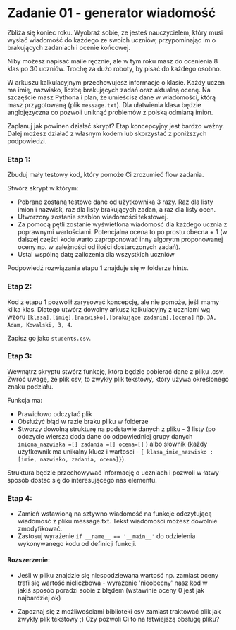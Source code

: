 # Zadanie 01 - generator wiadomość

Zbliża się koniec roku. Wyobraź sobie, że jesteś nauczycielem, który musi wysłać wiadomość do każdego ze swoich uczniów, przypominając im o brakujących zadaniach i ocenie końcowej.

Niby możesz napisać maile ręcznie, ale w tym roku masz do ocenienia 8 klas po 30 uczniów. Trochę za dużo roboty, by pisać do każdego osobno.

W arkuszu kalkulacyjnym przechowujesz informacje o klasie. Każdy uczeń ma imię, nazwisko, liczbę brakujących zadań oraz aktualną ocenę. Na szczęście masz Pythona i plan, że umieścisz dane w wiadomości, którą masz przygotowaną (plik `message.txt`). Dla ułatwienia klasa będzie anglojęzyczna co pozwoli uniknąć problemów z polską odmianą imion.

Zaplanuj jak powinen działać skrypt? Etap koncepcyjny jest bardzo ważny. Dalej możesz działać z własnym kodem lub skorzystać z poniższych podpowiedzi.

### Etap 1:

Zbuduj mały testowy kod, który pomoże Ci zrozumieć flow zadania. 

Stwórz skrypt w którym:
- Pobrane zostaną testowe dane od użytkownika 3 razy. Raz dla listy imion i nazwisk, raz dla listy brakujących zadań, a raz dla listy ocen.
- Utworzony zostanie szablon wiadomości tekstowej.
- Za pomocą pętli zostanie wyświetlona wiadomość dla każdego ucznia z poprawnymi wartościami. Potencjalna ocena to po prostu obecna + 1 (w dalszej części kodu warto zaproponować inny algorytm proponowanej oceny np. w zależności od ilości dostarczonych zadań).
- Ustal wspólną datę zaliczenia dla wszystkich uczniów

Podpowiedź rozwiązania etapu 1 znajduje się w folderze hints.

### Etap 2:

Kod z etapu 1 pozwolił zarysować koncepcję, ale nie pomoże, jeśli mamy kilka klas. Dlatego utwórz dowolny arkusz kalkulacyjny z uczniami wg wzoru `[klasa],[imię],[nazwisko],[brakujące zadania],[ocena]` 
np. `3A, Adam, Kowalski, 3, 4`.

Zapisz go jako `students.csv`.


### Etap 3: 
Wewnątrz skryptu stwórz funkcję, która będzie pobierać dane z pliku .csv. 
Zwróć uwagę, że plik csv, to zwykły plik tekstowy, który używa określonego znaku podziału.

Funkcja ma:
- Prawidłowo odczytać plik 
- Obsłużyć błąd w razie braku pliku w folderze
- Stworzy dowolną strukturę na podstawie danych z pliku - 3 listy (po odczycie wiersza doda dane do odpowiedniej grupy danych `imiona_nazwiska =[] zadania =[] ocena=[]` ) albo słownik (każdy użytkownik ma unikalny klucz i wartości - `{ klasa_imie_nazwisko : [imie, nazwisko, zadania, ocena]}`).

Struktura będzie przechowywać informację o uczniach i pozwoli w łatwy sposób dostać się do interesującego nas elementu.

### Etap 4:
- Zamień wstawioną na sztywno wiadomość na funkcje odczytującą wiadomość z pliku message.txt. Tekst wiadomości możesz dowolnie zmodyfikować.
- Zastosuj wyrażenie `if __name__ == '__main__'` do odzielenia wykonywanego kodu od definicji funkcji.

#### Rozszerzenie:
- Jeśli w pliku znajdzie się niespodziewana wartość np. zamiast oceny trafi się wartość nieliczbowa - wyrażenie 'nieobecny' nasz kod w jakiś sposób poradzi sobie z błędem (wstawinie oceny 0 jest jak najbardziej ok)

- Zapoznaj się z możliwościami biblioteki csv zamiast traktować plik jak zwykły plik tekstowy ;) Czy pozwoli Ci to na łatwiejszą obsługę pliku?
